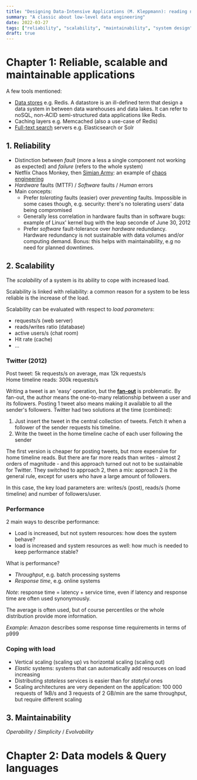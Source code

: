 ```yaml
---
title: "Designing Data-Intensive Applications (M. Kleppmann): reading notes"
summary: "A classic about low-level data engineering"
date: 2022-03-27
tags: ["reliability", "scalability", "maintainability", "system design", "data engineering"]
draft: true
---
```


# Chapter 1: Reliable, scalable and maintainable applications

A few tools mentioned:
* [Data stores](https://en.wikipedia.org/wiki/Data_store) e.g. Redis. A datastore is an ill-defined term that design a data system in between data warehouses and data lakes. It can refer to noSQL, non-ACID semi-structured data applications like Redis.
* Caching layers e.g. Memcached (also a use-case of Redis)
* [Full-text search](https://en.wikipedia.org/wiki/Full-text_search) servers e.g. Elasticsearch or Solr

## 1. Reliability

* Distinction between *fault* (more a less a single component not working as expected) and *failure* (refers to the whole system)
* Netflix Chaos Monkey, then [Simian Army](https://netflixtechblog.com/the-netflix-simian-army-16e57fbab116): an example of [chaos engineering](https://en.wikipedia.org/wiki/Chaos_engineering)
* *Hardware* faults (MTTF) / *Software* faults / *Human* errors
* Main concepts:  
    * Prefer *tolerating* faults (easier) over *preventing* faults. Impossible in some cases though, e.g. security: there's no tolerating users' data being compromised
    * Generally less correlation in hardware faults than in software bugs: example of Linux' kernel bug with the leap seconde of June 30, 2012
    * Prefer *software* fault-tolerance over *hardware* redundancy. Hardware redundancy is not sustainable with data volumes and/or computing demand. Bonus: this helps with maintainability, e.g no need for planned downtimes.

## 2. Scalability

The *scalability* of a system is its ability to cope with increased load.

Scalability is linked with reliability: a common reason for a system to be less reliable is the increase of the load.

Scalability can be evaluated with respect to *load parameters*:
* requests/s (web server)
* reads/writes ratio (database)
* active users/s (chat room)
* Hit rate (cache)
* ...

### Twitter (2012)

Post tweet: 5k requests/s on average, max 12k requests/s  
Home timeline reads: 300k requests/s

Writing a tweet is an 'easy' operation, but the [**fan-out**](https://en.wikipedia.org/wiki/Fan-out_(software)) is problematic. By fan-out, the author means the one-to-many relationship between a user and its followers. Posting 1 tweet also means making it available to all the sender's followers. Twitter had two solutions at the time (combined):

1) Just insert the tweet in the central collection of tweets. Fetch it when a follower of the sender requests his timeline.
2) Write the tweet in the home timeline cache of each user following the sender

The first version is cheaper for posting tweets, but more expensive for home timeline reads. But there are far more reads than writes - almost 2 orders of magnitude - and this approach turned out not to be sustainable for Twitter. They switched to approach 2, then a mix: approach 2 is the general rule, except for users who have a large amount of followers.

In this case, the key load parameters are: writes/s (post), reads/s (home timeline) and number of followers/user.

### Performance

2 main ways to describe performance:
* Load is increased, but not system resources: how does the system behave?
* load is increased and system resources as well: how much is needed to keep performance stable?

What is performance?
* *Throughput*, e.g. batch processing systems
* *Response time*, e.g. online systems

*Note*: response time = latency + service time, even if latency and response time are often used synonymously.

The average is often used, but of course percentiles or the whole distribution provide more information.

*Example*: Amazon describes some response time requirements in terms of p999

### Coping with load

* Vertical scaling (scaling up) vs horizontal scaling (scaling out)
* *Elastic* systems: systems that can automatically add resources on load increasing
* Distributing *stateless* services is easier than for *stateful* ones
* Scaling architectures are very dependent on the application: 100 000 requests of 1kB/s and 3 requests of 2 GB/min are the same throughput, but require different scaling

## 3. Maintainability

*Operability* / *Simplicity* / *Evolvability*

# Chapter 2: Data models & Query languages